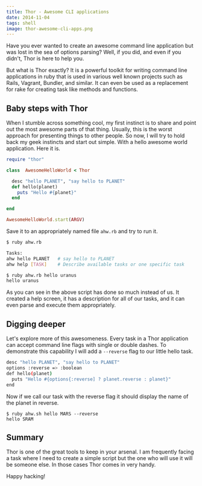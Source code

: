 ```yaml
---
title: Thor - Awesome CLI applications
date: 2014-11-04
tags: shell
image: thor-awesome-cli-apps.png
---
```


Have you ever wanted to create an awesome command line application but was lost in the sea of options parsing? Well, if you did, and even if you didn't, Thor is here to help you.

But what is Thor exactly? It is a powerful toolkit for writing command line applications in ruby that is used in various well known projects such as Rails, Vagrant, Bundler, and similar. It can even be used as a replacement for rake for creating task like methods and functions.

## Baby steps with Thor

When I stumble across something cool, my first instinct is to share and point out the most awesome parts of that thing. Usually, this is the worst approach for presenting things to other people. So now, I will try to hold back my geek instincts and start out simple. With a hello awesome world application. Here it is.

``` ruby
require "thor"

class  AwesomeHelloWorld < Thor

  desc "hello PLANET", "say hello to PLANET"
  def hello(planet)
    puts "Hello #{planet}"
  end

end

AwesomeHelloWorld.start(ARGV)
```

Save it to an appropriately named file `ahw.rb` and try to run it.

``` sh
$ ruby ahw.rb

Tasks:
ahw hello PLANET   # say hello to PLANET
ahw help [TASK]    # Describe available tasks or one specific task
```

``` sh
$ ruby ahw.rb hello uranus
hello uranus
```

As you can see in the above script has done so much instead of us. It created a help screen, it has a description for all of our tasks, and it can even parse and execute them appropriately.

## Digging deeper

Let's explore more of this awesomeness. Every task in a Thor application can accept command line flags with single or double dashes. To demonstrate this capability I will add a `--reverse` flag to our little hello task.

``` sh
desc "hello PLANET", "say hello to PLANET"
options :reverse => :boolean
def hello(planet)
  puts "Hello #{options{:reverse] ? planet.reverse : planet}"
end
```

Now if we call our task with the reverse flag it should display the name of the planet in reverse.

```
$ ruby ahw.sh hello MARS --reverse
hello SRAM
```

## Summary

Thor is one of the great tools to keep in your arsenal. I am frequently facing a task where I need to create a simple script but the one who will use it will be someone else. In those cases Thor comes in very handy.

Happy hacking!
